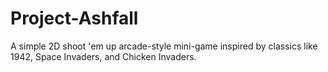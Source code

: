 # Project-Ashfall
A simple 2D shoot 'em up arcade-style mini-game inspired by classics like 1942, Space Invaders, and Chicken Invaders.
